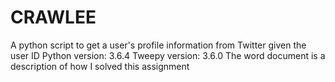 # CRAWLEE
A python script to get a user's profile information from Twitter given the user ID
Python version: 3.6.4
Tweepy version: 3.6.0
The word document is a description of how I solved this assignment
